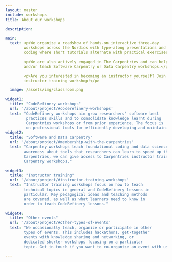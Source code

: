 ```yaml
---
layout: master
include: workshops
title: About our workshops

description:

main:
  text: <p>We organize a roadshow of hands-on interactive three-day
        workshops across the Nordics with type-along presentations and live
        coding where short tutorials alternate with practical exercises. </p>

        <p>We are also actively engaged in The Carpentries and can help set up
        and/or teach Software Carpentry or Data Carpentry workshops.</p>

        <p>Are you interested in becoming an instructor yourself? Join us for an
        instructor training workshop!</p>

  image: /assets/img/classroom.png

widget1:
  title: "CodeRefinery workshops"
  url: '/about/project/#coderefinery-workshops'
  text: "CodeRefinery workshops aim grow researchers' software best
         practices skills and to consolidate knowledge learnt during
         Carpentries workshops or from prior experience. The focus is
         on professional tools for efficiently developing and maintaining research software."
widget2:
  title: "Software and Data Carpentry"
  url: '/about/project/#membership-with-the-carpentries'
  text: "Carpentry workshops teach foundational coding and data science skills and focus on raising
        awareness about tools that researchers can learn to speed up their research. As members of the
        Carpentries, we can give access to Carpentries instructor training workshops and help set up
        Carpentry workshops."

widget3:
  title: "Instructor training"
  url: '/about/project/#instructor-training-workshops'
  text: "Instructor training workshops focus on how to teach
        technical topics in general and CodeRefinery lessons in
        particular. Key pedagogical ideas and teaching methods
        are covered, as well as what learners need to know in
        order to teach CodeRefinery lessons."

widget4:
  title: "Other events"
  url: '/about/project/#other-types-of-events'
  text: "We occasionally teach, organize or participate in other
        types of events. This includes hackathons, get-together
        events with knowledge sharing and networking, or
        dedicated shorter workshops focusing on a particular
        topic. Get in touch if you want to co-organize an event with us!"

---
```


